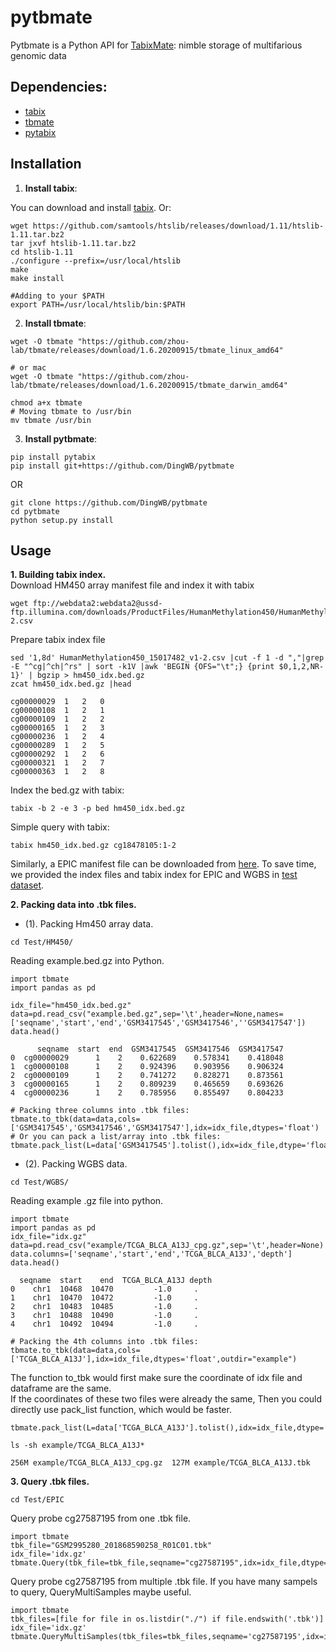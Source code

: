# pytbmate
Pytbmate is a Python API for [TabixMate](https://github.com/zhou-lab/tbmate): nimble storage of multifarious genomic data

## Dependencies:
- [tabix](http://www.htslib.org/doc/tabix.html)
- [tbmate](https://github.com/zhou-lab/tbmate)
- [pytabix](https://github.com/slowkow/pytabix)

## **Installation**
1. **Install tabix**:

You can download and install [tabix](http://www.htslib.org/doc/tabix.html). Or:
```
wget https://github.com/samtools/htslib/releases/download/1.11/htslib-1.11.tar.bz2
tar jxvf htslib-1.11.tar.bz2
cd htslib-1.11
./configure --prefix=/usr/local/htslib
make
make install

#Adding to your $PATH
export PATH=/usr/local/htslib/bin:$PATH
```

2. **Install tbmate**:
```
wget -O tbmate "https://github.com/zhou-lab/tbmate/releases/download/1.6.20200915/tbmate_linux_amd64"

# or mac
wget -O tbmate "https://github.com/zhou-lab/tbmate/releases/download/1.6.20200915/tbmate_darwin_amd64"

chmod a+x tbmate
# Moving tbmate to /usr/bin
mv tbmate /usr/bin
```

3. **Install pytbmate**:
```
pip install pytabix
pip install git+https://github.com/DingWB/pytbmate
```
OR
```
git clone https://github.com/DingWB/pytbmate
cd pytbmate
python setup.py install
```

## **Usage**
**1. Building tabix index.**
</br>
Download HM450 array manifest file and index it with tabix
```
wget ftp://webdata2:webdata2@ussd-ftp.illumina.com/downloads/ProductFiles/HumanMethylation450/HumanMethylation450_15017482_v1-2.csv
```
Prepare tabix index file
```
sed '1,8d' HumanMethylation450_15017482_v1-2.csv |cut -f 1 -d ","|grep -E "^cg|^ch|^rs" | sort -k1V |awk 'BEGIN {OFS="\t";} {print $0,1,2,NR-1}' | bgzip > hm450_idx.bed.gz
zcat hm450_idx.bed.gz |head
```
```
cg00000029	1	2	0
cg00000108	1	2	1
cg00000109	1	2	2
cg00000165	1	2	3
cg00000236	1	2	4
cg00000289	1	2	5
cg00000292	1	2	6
cg00000321	1	2	7
cg00000363	1	2	8
```
Index the bed.gz with tabix:
```
tabix -b 2 -e 3 -p bed hm450_idx.bed.gz 
```
Simple query with tabix:
```
tabix hm450_idx.bed.gz cg18478105:1-2
```

Similarly, a EPIC manifest file can be downloaded from [here](http://webdata.illumina.com.s3-website-us-east-1.amazonaws.com/downloads/productfiles/methylationEPIC/infinium-methylationepic-v5-manifest-file-csv.zip). To save time, we provided the index files and tabix index for EPIC and WGBS in [test dataset](https://).


**2. Packing data into .tbk files.**

- (1). Packing Hm450 array data.
```
cd Test/HM450/
```
Reading example.bed.gz into Python.
```
import tbmate
import pandas as pd

idx_file="hm450_idx.bed.gz"
data=pd.read_csv("example.bed.gz",sep='\t',header=None,names=['seqname','start','end','GSM3417545','GSM3417546',''GSM3417547'])
data.head()

      seqname  start  end  GSM3417545  GSM3417546  GSM3417547
0  cg00000029      1    2    0.622689    0.578341    0.418048
1  cg00000108      1    2    0.924396    0.903956    0.906324
2  cg00000109      1    2    0.741272    0.828271    0.873561
3  cg00000165      1    2    0.809239    0.465659    0.693626
4  cg00000236      1    2    0.785956    0.855497    0.804233

# Packing three columns into .tbk files:
tbmate.to_tbk(data=data,cols=['GSM3417545','GSM3417546','GSM3417547'],idx=idx_file,dtypes='float')
# Or you can pack a list/array into .tbk files:
tbmate.pack_list(L=data['GSM3417545'].tolist(),idx=idx_file,dtype='float',outfile="test.tbk")
```

- (2). Packing WGBS data.</br>
```
cd Test/WGBS/
```
Reading example .gz file  into python.
```
import tbmate
import pandas as pd
idx_file="idx.gz"
data=pd.read_csv("example/TCGA_BLCA_A13J_cpg.gz",sep='\t',header=None)
data.columns=['seqname','start','end','TCGA_BLCA_A13J','depth']
data.head()

  seqname  start    end  TCGA_BLCA_A13J depth
0    chr1  10468  10470         -1.0     .
1    chr1  10470  10472         -1.0     .
2    chr1  10483  10485         -1.0     .
3    chr1  10488  10490         -1.0     .
4    chr1  10492  10494         -1.0     .

# Packing the 4th columns into .tbk files:
tbmate.to_tbk(data=data,cols=['TCGA_BLCA_A13J'],idx=idx_file,dtypes='float',outdir="example")
```
The function to_tbk would first make sure the coordinate of idx file and dataframe are the same.</br>
If the coordinates of these two files were already the same, Then you could directly use pack_list function, which would be faster.
```
tbmate.pack_list(L=data['TCGA_BLCA_A13J'].tolist(),idx=idx_file,dtype='float',outfile="example/TCGA_BLCA_A13J.tbk")
```
```
ls -sh example/TCGA_BLCA_A13J*
```

```
256M example/TCGA_BLCA_A13J_cpg.gz  127M example/TCGA_BLCA_A13J.tbk
```

**3. Query .tbk files.**
```
cd Test/EPIC
```
Query probe cg27587195 from one .tbk file.
```
import tbmate
tbk_file="GSM2995280_201868590258_R01C01.tbk"
idx_file='idx.gz'
tbmate.Query(tbk_file=tbk_file,seqname="cg27587195",idx=idx_file,dtype='float')
```

Query probe cg27587195 from multiple .tbk file. If you have many sampels to query, QueryMultiSamples maybe useful.
```
import tbmate
tbk_files=[file for file in os.listdir("./") if file.endswith('.tbk')]
idx_file='idx.gz'
tbmate.QueryMultiSamples(tbk_files=tbk_files,seqname='cg27587195',idx=idx_file,dtype='float')
```

